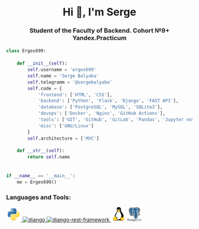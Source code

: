 <h1 align="center">Hi 👋, I'm Serge</h1>
<h3 align="center">Student of the Faculty of Backend. Cohort №9+ Yandex.Practicum</h3>

```Python
class Erges699:

    def __init__(self):
        self.username = 'erges699'
        self.name = 'Serge Balyaba'
        self.telegramm = '@sergebalyaba'
        self.code = {
            'frontend': ['HTML', 'CSS'],
            'backend': ['Python', 'Flask', 'Django', 'FAST API'],
            'database': ['PostgreSQL', 'MySQL', 'SQLite3'],
            'devops': ['Docker', 'Nginx', 'GitHub Actions'],
            'tools': ['GIT', 'GitHub', 'GitLab', 'Pandas', 'Jupyter notebook', 'SQLAlchemy'],
            'misc': ['GNU/Linux']
        }
        self.architecture = ['MVC']

    def __str__(self):
        return self.name


if __name__ == '__main__':
    me = Erges699()
```

<h3 align="left">Languages and Tools:</h3>
<p align="left">
<a href="https://www.python.org" target="_blank" rel="noreferrer"> <img src="https://raw.githubusercontent.com/devicons/devicon/master/icons/python/python-original.svg" alt="python" width="40" height="40"> </a>
<a href="https://www.djangoproject.com/" target="_blank" rel="noreferrer"> <img src="https://cdn.worldvectorlogo.com/logos/django.svg" alt="django" width="40" height="40"> </a>
<a href="https://www.django-rest-framework.org/" target="_blank" rel="noreferrer"> <img src="https://www.django-rest-framework.org/img/logo.png" alt="django-rest-framework" width="120" height="40"> </a>
<a href="https://www.linux.org/" target="_blank" rel="noreferrer"> <img src="https://raw.githubusercontent.com/devicons/devicon/master/icons/linux/linux-original.svg" alt="linux" width="40" height="40"></a> 
<a href="https://www.postgresql.org" target="_blank" rel="noreferrer"> <img src="https://raw.githubusercontent.com/devicons/devicon/master/icons/postgresql/postgresql-original-wordmark.svg" alt="postgresql" width="40" height="40"></a>
</p>



